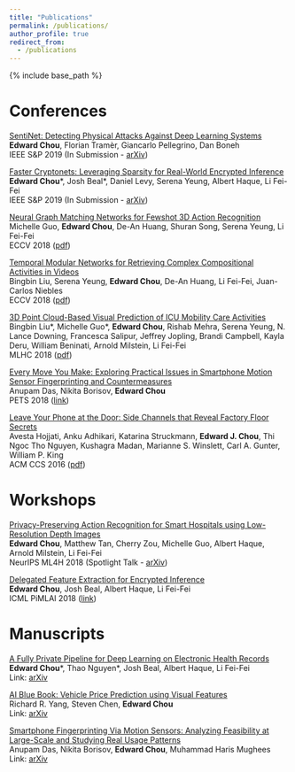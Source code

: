 ```yaml
---
title: "Publications"
permalink: /publications/
author_profile: true
redirect_from:
  - /publications
---
```


{% include base_path %}

Conferences
======

[SentiNet: Detecting Physical Attacks Against Deep Learning Systems](/publication/SnP_Sentinet)
<br/>
**Edward Chou**, Florian Tramèr, Giancarlo Pellegrino, Dan Boneh
<br/>
IEEE S&P 2019 (In Submission - [arXiv](http://arxiv.org/abs/1812.00292))

[Faster Cryptonets: Leveraging Sparsity for Real-World Encrypted Inference](/publication/SnP_Cryptonet)
<br/>
**Edward Chou**\*, Josh Beal\*, Daniel Levy, Serena Yeung, Albert Haque, Li Fei-Fei
<br/>
IEEE S&P 2019 (In Submission - [arXiv](https://arxiv.org/abs/1811.09953))

[Neural Graph Matching Networks for Fewshot 3D Action Recognition](/publication/ECCV_Fewshot)
<br/>
Michelle Guo, **Edward Chou**, De-An Huang, Shuran Song, Serena Yeung, Li Fei-Fei
<br/>
ECCV 2018 ([pdf](http://openaccess.thecvf.com/content_ECCV_2018/papers/Michelle_Guo_Neural_Graph_Matching_ECCV_2018_paper.pdf))

[Temporal Modular Networks for Retrieving Complex Compositional Activities in Videos](/publication/ECCV_Temporal)
<br/>
Bingbin Liu, Serena Yeung, **Edward Chou**, De-An Huang, Li Fei-Fei, Juan-Carlos Niebles 
<br/>
ECCV 2018 ([pdf](http://svl.stanford.edu/assets/papers/liu2018eccv.pdf))

[3D Point Cloud-Based Visual Prediction of ICU Mobility Care Activities](/publication/MLHC_ICU)
<br/>
Bingbin Liu\*, Michelle Guo\*, **Edward Chou**, Rishab Mehra, Serena Yeung, N. Lance Downing, Francesca Salipur, Jeffrey Jopling, Brandi Campbell, Kayla Deru, William Beninati, Arnold Milstein, Li Fei-Fei
<br/>
MLHC 2018 ([pdf](https://static1.squarespace.com/static/59d5ac1780bd5ef9c396eda6/t/5b7372b240ec9a45a9542d2e/1534292660078/10.pdf))

[Every Move You Make: Exploring Practical Issues in Smartphone Motion Sensor Fingerprinting and Countermeasures](/publication/PETS_Fingerprinting)
<br/>
Anupam Das, Nikita Borisov, **Edward Chou**
<br/>
PETS 2018 ([link](https://content.sciendo.com/view/journals/popets/2018/1/article-p88.xml))

[Leave Your Phone at the Door: Side Channels that Reveal Factory Floor Secrets](/publication/CCS_3DPrinter)
<br/>
Avesta Hojjati, Anku Adhikari, Katarina Struckmann, **Edward J. Chou**, Thi Ngoc Tho Nguyen, Kushagra Madan, Marianne S. Winslett, Carl A. Gunter, William P. King
<br/>
ACM CCS 2016 ([pdf](http://seclab.illinois.edu/wp-content/uploads/2016/10/CCS_2016___3D_Printer.pdf))

Workshops
======

[Privacy-Preserving Action Recognition for Smart Hospitals using Low-Resolution Depth Images](/publication/NIPS_ML4H_LowRes)
<br/>
**Edward Chou**, Matthew Tan, Cherry Zou, Michelle Guo, Albert Haque, Arnold Milstein, Li Fei-Fei
<br/>
NeurIPS ML4H 2018 (Spotlight Talk - [arXiv](https://arxiv.org/abs/1811.09950))

[Delegated Feature Extraction for Encrypted Inference](/publication/ICML_PiMLAI_DFE)
<br/>
**Edward Chou**, Josh Beal, Albert Haque, Li Fei-Fei
<br/>
ICML PiMLAI 2018 ([link](https://pimlai.github.io/pimlai18/))

Manuscripts
======

[A Fully Private Pipeline for Deep Learning on Electronic Health Records](/publication/manuscript_pipeline)
<br/>
**Edward Chou**\*, Thao Nguyen\*, Josh Beal, Albert Haque, Li Fei-Fei
<br/>
Link: [arXiv](https://arxiv.org/abs/1811.09951)

[AI Blue Book: Vehicle Price Prediction using Visual Features](/publication/manuscript_bluebook)
<br/>
Richard R. Yang, Steven Chen, **Edward Chou**
<br/>
Link: [arXiv](https://arxiv.org/abs/1803.11227)

[Smartphone Fingerprinting Via Motion Sensors: Analyzing Feasibility at Large-Scale and Studying Real Usage Patterns](/publication/manuscript_fingerprinting)
<br/>
Anupam Das, Nikita Borisov, **Edward Chou**, Muhammad Haris Mughees
<br/>
Link: [arXiv](https://arxiv.org/abs/1605.08763)

<!---
{% if author.googlescholar %} You can also find my articles on my Google Scholar profile. {% endif %}

{% include base_path %}

{% for post in site.publications reversed %}
  {% include archive-single.html %}
{% endfor %}
-->
